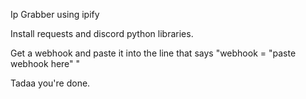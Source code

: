 Ip Grabber using ipify

Install requests and discord python libraries.

Get a webhook and paste it into the line that says
"webhook = "paste webhook here" "

Tadaa you're done.

